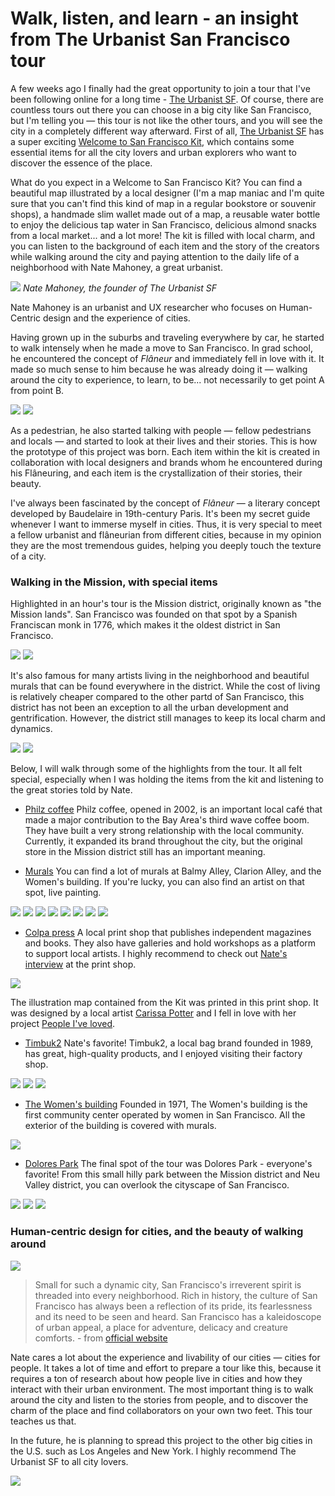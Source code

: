 # Walk, listen, and learn - an insight from The Urbanist San Francisco tour

A few weeks ago I finally had the great opportunity to join a tour that I've been following online for a long time - [The Urbanist SF](http://www.theurbanistsf.com/). Of course, there are countless tours out there you can choose in a big city like San Francisco, but I'm telling you — this tour is not like the other tours, and you will see the city in a completely different way afterward. First of all, [The Urbanist SF](http://www.theurbanistsf.com/) has a super exciting [Welcome to San Francisco Kit](https://squareup.com/market/urbanist-sf/pedestrian-essentials-tote), which contains some essential items for all the city lovers and urban explorers who want to discover the essence of the place.

What do you expect in a Welcome to San Francisco Kit? You can find a beautiful map illustrated by a local designer (I'm a map maniac and I'm quite sure that you can't find this kind of map in a regular bookstore or souvenir shops), a handmade slim wallet made out of a map, a reusable water bottle to enjoy the delicious tap water in San Francisco, delicious almond snacks from a local market... and a lot more! The kit is filled with local charm, and you can listen to the background of each item and the story of the creators while walking around the city and paying attention to the daily life of a neighborhood with Nate Mahoney, a great urbanist.

![](theurbanistSF01.jpg)
_Nate Mahoney, the founder of The Urbanist SF_

Nate Mahoney is an urbanist and UX researcher who focuses on Human-Centric design and the experience of cities.

Having grown up in the suburbs and traveling everywhere by car, he started to walk intensely when he made a move to San Francisco. In grad school, he encountered the concept of _Flâneur_ and immediately fell in love with it. It made so much sense to him because he was already doing it — walking around the city to experience, to learn, to be... not necessarily to get point A from point B.

![](theurbanistSF03.jpg)
![](theurbanistSF04.jpg)

As a pedestrian, he also started talking with people — fellow pedestrians and locals — and started to look at their lives and their stories. This is how the prototype of ​​this project was born. Each item within the kit is created in collaboration with local designers and brands whom he encountered during his Flâneuring, and each item is the crystallization of their stories, their beauty.

I've always been fascinated by the concept of _Flâneur_ — a literary concept developed by Baudelaire in 19th-century Paris. It's been my secret guide whenever I want to immerse myself in cities. Thus, it is very special to meet a fellow urbanist and flâneurian from different cities, because in my opinion they are the most tremendous guides, helping you deeply touch the texture of a city.

### Walking in the Mission, with special items

Highlighted in an hour's tour is the Mission district, originally known as "the Mission lands". San Francisco was founded on that spot by a Spanish Franciscan monk in 1776, which makes it the oldest district in San Francisco.

![](theurbanistSF05.jpg)
![](theurbanistSF06.jpg)

It's also famous for many artists living in the neighborhood and beautiful murals that can be found everywhere in the district. While the cost of living is relatively cheaper compared to the other partd of San Francisco, this district has not been an exception to all the urban development and gentrification. However, the district still manages to keep its local charm and dynamics.

![](theurbanistSF07.jpg)
![](theurbanistSF13.jpg)

Below, I will walk through some of the highlights from the tour. It all felt special, especially when I was holding the items from the kit and listening to the great stories told by Nate.

- [Philz coffee](https://en.m.wikipedia.org/wiki/Philz_Coffee)
  Philz coffee, opened in 2002, is an important local café that made a major contribution to the Bay Area's third wave coffee boom. They have built a very strong relationship with the local community. Currently, it expanded its brand throughout the city, but the original store in the Mission district still has an important meaning.

- [Murals](http://www.sftravel.com/article/guide-san-francisco%E2%80%99s-mission-district-murals)
  You can find a lot of murals at Balmy Alley, Clarion Alley, and the Women's building. If you're lucky, you can also find an artist on that spot, live painting.

![](theurbanistSF08.jpg)
![](theurbanistSF09.jpg)
![](theurbanistSF10.jpg)
![](theurbanistSF11.jpg)
![](theurbanistSF12.jpg)
![](theurbanistSF21.jpg)
![](theurbanistSF22.jpg)
![](theurbanistSF23.jpg)

- [Colpa press](https://www.colpapress.com/pages/about)
  A local print shop that publishes independent magazines and books. They also have galleries and hold workshops as a platform to support local artists.
  I highly recommend to check out [Nate's interview](https://youtu.be/wR3PSISQy5o) at the print shop.

![](theurbanistSF14.jpg)

The illustration map contained from the Kit was printed in this print shop. It was designed by a local artist [Carissa Potter](https://www.carissapotter.com/) and I fell in love with her project [People I've loved](https://www.peopleiveloved.com/).

- [Timbuk2](https://en.m.wikipedia.org/wiki/Timbuk2)
  Nate's favorite! Timbuk2, a local bag brand founded in 1989, has great, high-quality products, and I enjoyed visiting their factory shop.

![](theurbanistSF15.jpg)
![](theurbanistSF16.jpg)
![](theurbanistSF17.jpg)

- [The Women's building](https://womensbuilding.org/the-mural/)
  Founded in 1971, The Women's building is the first community center operated by women in San Francisco. All the exterior of the building is covered with murals.

![](theurbanistSF28.jpg)

- [Dolores Park](https://en.m.wikipedia.org/wiki/Mission_Dolores_Park)
  The final spot of the tour was Dolores Park - everyone's favorite! From this small hilly park between the Mission district and Neu Valley district, you can overlook the cityscape of San Francisco.

![](theurbanistSF30.jpg)
![](theurbanistSF31.jpg)
![](theurbanistSF32.jpg)

### Human-centric design for cities, and the beauty of walking around

![](theurbanistSF19.jpg)

> Small for such a dynamic city, San Francisco's irreverent spirit is threaded into every neighborhood. Rich in history, the culture of San Francisco has always been a reflection of its pride, its fearlessness and its need to be seen and heard. San Francisco has a kaleidoscope of urban appeal, a place for adventure, delicacy and creature comforts. - from [official website](http://www.theurbanistsf.com/)

Nate cares a lot about the experience and livability of our cities — cities for people. It takes a lot of time and effort to prepare a tour like this, because it requires a ton of research about how people live in cities and how they interact with their urban environment. The most important thing is to walk around the city and listen to the stories from people, and to discover the charm of the place and find collaborators on your own two feet. This tour teaches us that.

In the future, he is planning to spread this project to the other big cities in the U.S. such as Los Angeles and New York. I highly recommend The Urbanist SF to all city lovers.

![](theurbanistSF02.jpg)
